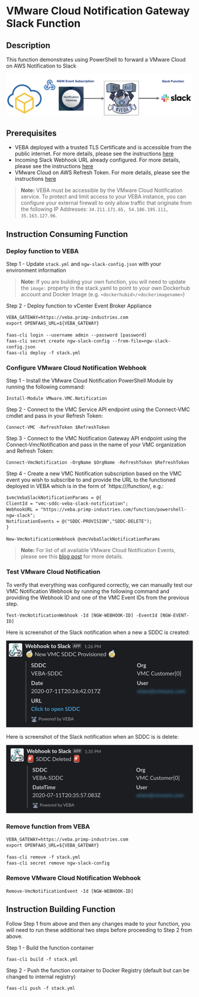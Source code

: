 # VMware Cloud Notification Gateway Slack Function

## Description

This function demonstrates using PowerShell to forward a VMware Cloud on AWS Notification to Slack

![](screenshots/vmware-cloud-notification-to-veba-slack-diagram.png)

## Prerequisites

* VEBA deployed with a trusted TLS Certificate and is accessible from the public internet. For more details, please see the instructions [here](https://medium.com/@pkblah/publicly-trusted-tls-for-vmware-eventing-platform-6c6f5d0a14fb)
* Incoming Slack Webhook URL already configured. For more details, please see the instructions [here](https://api.slack.com/messaging/webhooks#enable_webhooks)
* VMware Cloud on AWS Refresh Token. For more details, please see the instructions [here](https://cloud.vmware.com/community/2019/04/30/generating-cloud-services-platform-api-token-cloud-automation-services/)

> **Note:** VEBA must be accessible by the VMware Cloud Notification service. To protect and limit access to your VEBA instance, you can configure your external firewall to only allow traffic that originate from the following IP Addresses: `34.211.171.65, 54.186.195.111, 35.163.127.96`.

## Instruction Consuming Function

### Deploy function to VEBA

Step 1 - Update `stack.yml` and `ngw-slack-config.json` with your environment information

> **Note:** If you are building your own function, you will need to update the `image:` property in the stack.yaml to point to your own Dockerhub account and Docker Image (e.g. `<dockerhubid>/<dockerimagename>`)

Step 2 - Deploy function to vCenter Event Broker Appliance

```
VEBA_GATEWAY=https://veba.primp-industries.com
export OPENFAAS_URL=${VEBA_GATEWAY}

faas-cli login --username admin --password [password]
faas-cli secret create ngw-slack-config --from-file=ngw-slack-config.json
faas-cli deploy -f stack.yml
```

### Configure VMware Cloud Notification Webhook

Step 1 - Install the VMware Cloud Notification PowerShell Module by running the following command:

```
Install-Module VMware.VMC.Notification
```

Step 2 - Connect to the VMC Service API endpoint using the Connect-VMC cmdlet and pass in your Refresh Token:

```
Connect-VMC -RefreshToken $RefreshToken
```

Step 3 - Connect to the VMC Notification Gateway API endpoint using the Connect-VmcNotification and pass in the name of your VMC organization and Refresh Token:

```
Connect-VmcNotification -OrgName $OrgName -RefreshToken $RefreshToken
```

Step 4 - Create a new VMC Notification subscription based on the VMC event you wish to subscribe to and provide the URL to the functioned deployed in VEBA which is in the form of `https://<veba>/function/<function-name>, e.g.:

```
$vmcVebaSlackNotificationParams = @{
ClientId = "vmc-sddc-veba-slack-notification";
WebhookURL = "https://veba.primp-industries.com/function/powershell-ngw-slack";
NotificationEvents = @("SDDC-PROVISION","SDDC-DELETE");
}

New-VmcNotificationWebhook @vmcVebaSlackNotificationParams
```

> **Note:** For list of all available VMware Cloud Notification Events, please see this [blog post](https://www.virtuallyghetto.com/2020/06/extending-vmware-cloud-on-aws-notifications-using-the-notification-gateway-api.html) for more details.

### Test VMware Cloud Notification

To verify that everything was configured correctly, we can manually test our VMC Notification Webhook by running the following command and providing the Webhook ID and one of the VMC Event IDs from the previous step.

```
Test-VmcNotificationWebhook -Id [NGW-WEBHOOK-ID] -EventId [NGW-EVENT-ID]
```

Here is screenshot of the Slack notification when a new a SDDC is created:

![](screenshots/vmware-cloud-notification-gateway-sddc-create-slack.png)

Here is screenshot of the Slack notification when an SDDC is is delete:

![](screenshots/vmware-cloud-notification-gateway-sddc-delete-slack.png)

### Remove function from VEBA

```
VEBA_GATEWAY=https://veba.primp-industries.com
export OPENFAAS_URL=${VEBA_GATEWAY}

faas-cli remove -f stack.yml
faas-cli secret remove ngw-slack-config
```

### Remove VMware Cloud Notification Webhook

```
Remove-VmcNotificationEvent -Id [NGW-WEBHOOK-ID]
```

## Instruction Building Function

Follow Step 1 from above and then any changes made to your function, you will need to run these additional two steps before proceeding to Step 2 from above.

Step 1 - Build the function container

```
faas-cli build -f stack.yml
```

Step 2 - Push the function container to Docker Registry (default but can be changed to internal registry)

```
faas-cli push -f stack.yml
```
